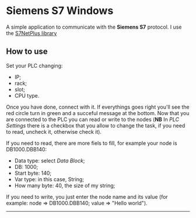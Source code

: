 ﻿# Siemens S7 Windows

A simple application to communicate with the **Siemens S7** protocol.
I use the [S7NetPlus library](https://github.com/S7NetPlus/s7netplus/wiki)

## How to use

Set your PLC changing:
* IP;
* rack;
* slot;
* CPU type.

Once you have done, connect with it. If everythings goes right you'll see the red circle turn in green and a succeful message at the bottom.
Now that you are connected to the PLC you can read or write to the nodes (**NB** In *PLC Settings* there is a checkbox that you allow to change the task, if you need to read, uncheck it, otherwise check it).

If you need to read, there are more fiels to fill, for example your node is DB1000.DBB140:

* Data type: select *Data Block*;
* DB: 1000;
* Start byte: 140;
* Var type: in this case, String;
* How many byte: 40, the size of my string;

If you need to write, you just enter the node name and its value (for example: node => DB1000.DBB140; value => "Hello world").

****